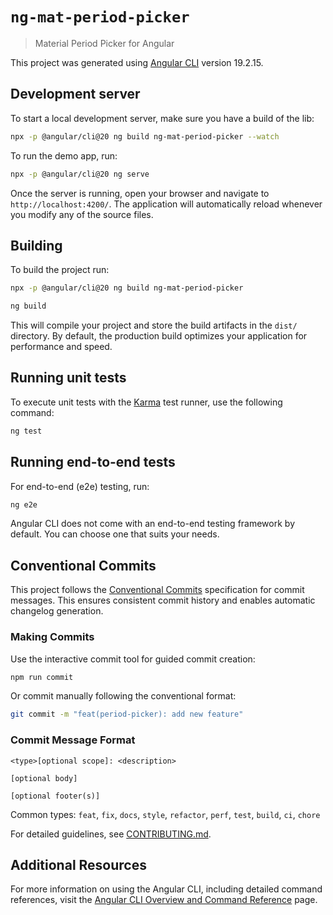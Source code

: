 # `ng-mat-period-picker`

> Material Period Picker for Angular

This project was generated using [Angular CLI](https://github.com/angular/angular-cli) version 19.2.15.

## Development server

To start a local development server, make sure you have a build of the lib:

```bash
npx -p @angular/cli@20 ng build ng-mat-period-picker --watch
```

To run the demo app, run:

```bash
npx -p @angular/cli@20 ng serve
```

Once the server is running, open your browser and navigate to `http://localhost:4200/`. The application will automatically reload whenever you modify any of the source files.

## Building

To build the project run:

```bash
npx -p @angular/cli@20 ng build ng-mat-period-picker
```

```bash
ng build
```

This will compile your project and store the build artifacts in the `dist/` directory. By default, the production build optimizes your application for performance and speed.

## Running unit tests

To execute unit tests with the [Karma](https://karma-runner.github.io) test runner, use the following command:

```bash
ng test
```

## Running end-to-end tests

For end-to-end (e2e) testing, run:

```bash
ng e2e
```

Angular CLI does not come with an end-to-end testing framework by default. You can choose one that suits your needs.

## Conventional Commits

This project follows the [Conventional Commits](https://www.conventionalcommits.org/) specification for commit messages. This ensures consistent commit history and enables automatic changelog generation.

### Making Commits

Use the interactive commit tool for guided commit creation:

```bash
npm run commit
```

Or commit manually following the conventional format:

```bash
git commit -m "feat(period-picker): add new feature"
```

### Commit Message Format

```
<type>[optional scope]: <description>

[optional body]

[optional footer(s)]
```

Common types: `feat`, `fix`, `docs`, `style`, `refactor`, `perf`, `test`, `build`, `ci`, `chore`

For detailed guidelines, see [CONTRIBUTING.md](CONTRIBUTING.md).

## Additional Resources

For more information on using the Angular CLI, including detailed command references, visit the [Angular CLI Overview and Command Reference](https://angular.dev/tools/cli) page.
